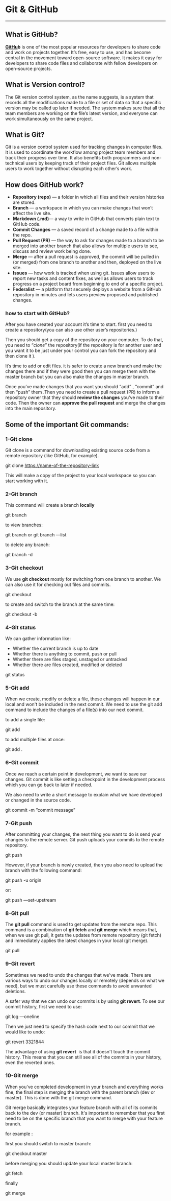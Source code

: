 # Git & GitHub

---

## What is GitHub?

**[GitHu](https://github.com/)b** is one of the most popular resources for developers to share code and work on projects together. It’s free, easy to use, and has become central in the movement toward open-source software. It makes it easy for developers to share code files and collaborate with fellow developers on open-source projects.

## What is Version control?

The Git version control system, as the name suggests, is a system that records all the modifications made to a file or set of data so that a specific version may be called up later if needed. The system makes sure that all the team members are working on the file’s latest version, and everyone can work simultaneously on the same project.

## What is Git?

Git is a version control system used for tracking changes in computer files. It is used to coordinate the workflow among project team members and track their progress over time. It also benefits both programmers and non-technical users by keeping track of their project files. Git allows multiple users to work together without disrupting each other’s work.

## How does GitHub work?

- **Repository (repo)** — a folder in which all files and their version histories are stored.
- **Branch** — a workspace in which you can make changes that won’t affect the live site.
- **Markdown (.md)**— a way to write in GitHub that converts plain text to GitHub code.
- **Commit Changes** — a saved record of a change made to a file within the repo.
- **Pull Request (PR)** — the way to ask for changes made to a branch to be merged into another branch that also allows for multiple users to see, discuss and review work being done.
- **Merge** — after a pull request is approved, the commit will be pulled in (or merged) from one branch to another and then, deployed on the live site.
- **Issues** — how work is tracked when using git. Issues allow users to report new tasks and content fixes, as well as allows users to track progress on a project board from beginning to end of a specific project.
- F**ederalist** — a platform that securely deploys a website from a GitHub repository in minutes and lets users preview proposed and published changes.

### how to start with GitHub?

After you have created your account it’s time to start. first you need to create a repository(you can also use other user’s repositories.)

Then you should get a copy of the repository on your computer. To do that, you need to “*clone*” the repository(if the repository is for another user and you want it to be just under your control you can fork the repository and then clone it ).

It’s time to add or edit files. it is safer to create a new branch and make the changes there and if they were good then you can merge them with the master branch but you can also make the changes in master branch.

Once you’ve made changes that you want you should “add” , “commit” and then “push” them .Then you need to create a pull request (PR) to inform a repository owner that they should **review the changes** you've made to their code. Then the owner can **approve the pull request** and merge the changes into the main repository.

## Some of the important Git commands:

### 1-Git clone

Git clone is a command for downloading existing source code from a remote repository (like GitHub, for example).

git clone <https://name-of-the-repository-link>

This will make a copy of the project to your local workspace so you can start working with it.

### 2-Git branch

This command will create a branch **locally**

git branch <branch-name>

to view branches:

git branch or git branch —list

to delete any branch:

git branch -d <branch-name>

### 3-Git checkout

We use **git checkout** mostly for switching from one branch to another. We can also use it for checking out files and commits.

git checkout <branch-name>

to create and switch to the branch at the same time:

git checkout -b <branch-name>

### 4-Git status

We can gather information like:

- Whether the current branch is up to date
- Whether there is anything to commit, push or pull
- Whether there are files staged, unstaged or untracked
- Whether there are files created, modified or deleted

git status

### 5-Git add

When we create, modify or delete a file, these changes will happen in our local and won't be included in the next commit. We need to use the git add command to include the changes of a file(s) into our next commit.

to add a single file:

git add <file-name>

to add multiple files at once:

git add .

### 6-Git commit

Once we reach a certain point in development, we want to save our changes. Git commit is like setting a checkpoint in the development process which you can go back to later if needed.

We also need to write a short message to explain what we have developed or changed in the source code.

git commit -m ”commit message”

### 7-Git push

After committing your changes, the next thing you want to do is send your changes to the remote server. Git push uploads your commits to the remote repository.

git push <remote><branch-name>

However, if your branch is newly created, then you also need to upload the branch with the following command:

git push -u origin <branch-name>

or:

git push —set-upstream <remote><branch-name>

### 8-Git pull

The **git pull** command is used to get updates from the remote repo. This command is a combination of **git fetch** and **git merge** which means that, when we use git pull, it gets the updates from remote repository (git fetch) and immediately applies the latest changes in your local (git merge).

git pull <remote>

### 9-Git revert

Sometimes we need to undo the changes that we've made. There are various ways to undo our changes locally or remotely (depends on what we need), but we must carefully use these commands to avoid unwanted deletions.

A safer way that we can undo our commits is by using **git revert**. To see our commit history, first we need to use:

git log —oneline

Then we just need to specify the hash code next to our commit that we would like to undo:

git revert 3321844

The advantage of using **git revert**
 is that it doesn't touch the commit history. This means that you can still see all of the commits in your history, even the reverted ones.

### 10-Git merge

When you've completed development in your branch and everything works fine, the final step is merging the branch with the parent branch (dev or master). This is done with the git merge command.

Git merge basically integrates your feature branch with all of its commits back to the dev (or master) branch. It's important to remember that you first need to be on the specific branch that you want to merge with your feature branch.

for example :

first you should switch to master branch:

git checkout master

before merging you should update your local master branch:

git fetch 

finally

git merge <branch-name>